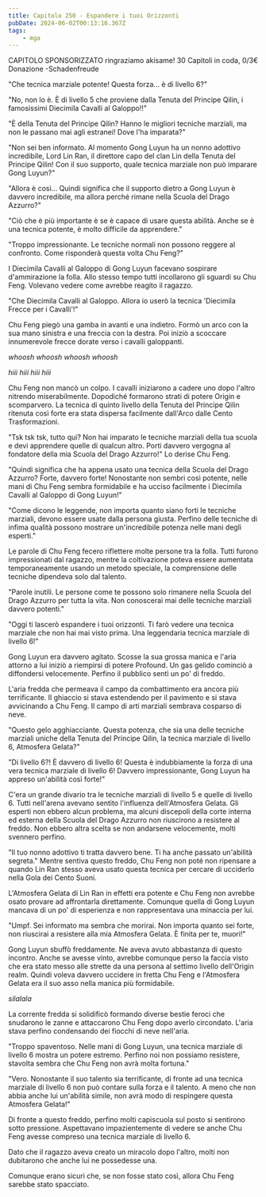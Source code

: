 ```yaml
---
title: Capitolo 250 - Espandere i tuoi Orizzonti
pubDate: 2024-06-02T00:13:16.367Z
tags:
    - mga
---
```



CAPITOLO SPONSORIZZATO ringraziamo akisame!
30 Capitoli in coda, 0/3€ Donazione
-Schadenfreude


"Che tecnica marziale potente! Questa forza... è di livello 6?"


"No, non lo è. È di livello 5 che proviene dalla Tenuta del Principe Qilin, i famosissimi Diecimila Cavalli al Galoppo!!"


"È della Tenuta del Principe Qilin? Hanno le migliori tecniche marziali, ma non le passano mai agli estranei! Dove l'ha imparata?"


"Non sei ben informato. Al momento Gong Luyun ha un nonno adottivo incredibile, Lord Lin Ran, il direttore capo del clan Lin della Tenuta del Principe Qilin! Con il suo supporto, quale tecnica marziale non può imparare Gong Luyun?"


"Allora è così... Quindi significa che il supporto dietro a Gong Luyun è davvero incredibile, ma allora perché rimane nella Scuola del Drago Azzurro?"


"Ciò che è più importante è se è capace di usare questa abilità. Anche se è una tecnica potente, è molto difficile da apprendere."


"Troppo impressionante. Le tecniche normali non possono reggere al confronto. Come risponderà questa volta Chu Feng?"


I Diecimila Cavalli al Galoppo di Gong Luyun facevano sospirare d'ammirazione la folla. Allo stesso tempo tutti incollarono gli sguardi su Chu Feng. Volevano vedere come avrebbe reagito il ragazzo.


"Che Diecimila Cavalli al Galoppo. Allora io userò la tecnica 'Diecimila Frecce per i Cavalli'!"


Chu Feng piegò una gamba in avanti e una indietro. Formò un arco con la sua mano sinistra e una freccia con la destra. Poi iniziò a scoccare innumerevole frecce dorate verso i cavalli galoppanti.


*whoosh whoosh whoosh whoosh*


*hiii hiii hiii hiii*


Chu Feng non mancò un colpo. I cavalli iniziarono a cadere uno dopo l'altro nitrendo miserabilmente. Dopodiché formarono strati di potere Origin e scomparvero. La tecnica di quinto livello della Tenuta del Principe Qilin ritenuta così forte era stata dispersa facilmente dall'Arco dalle Cento Trasformazioni.


"Tsk tsk tsk, tutto qui? Non hai imparato le tecniche marziali della tua scuola e devi apprendere quelle di qualcun altro. Porti davvero vergogna al fondatore della mia Scuola del Drago Azzurro!" Lo derise Chu Feng.


"Quindi significa che ha appena usato una tecnica della Scuola del Drago Azzurro? Forte, davvero forte! Nonostante non sembri così potente, nelle mani di Chu Feng sembra formidabile e ha ucciso facilmente i Diecimila Cavalli al Galoppo di Gong Luyun!"


"Come dicono le leggende, non importa quanto siano forti le tecniche marziali, devono essere usate dalla persona giusta. Perfino delle tecniche di infima qualità possono mostrare un'incredibile potenza nelle mani degli esperti."


Le parole di Chu Feng fecero riflettere molte persone tra la folla. Tutti furono impressionati dal ragazzo, mentre la coltivazione poteva essere aumentata temporaneamente usando un metodo speciale, la comprensione delle tecniche dipendeva solo dal talento.


"Parole inutili. Le persone come te possono solo rimanere nella Scuola del Drago Azzurro per tutta la vita. Non conoscerai mai delle tecniche marziali davvero potenti."


"Oggi ti lascerò espandere i tuoi orizzonti. Ti farò vedere una tecnica marziale che non hai mai visto prima. Una leggendaria tecnica marziale di livello 6!"


Gong Luyun era davvero agitato. Scosse la sua grossa manica e l'aria attorno a lui iniziò a riempirsi di potere Profound. Un gas gelido cominciò a diffondersi velocemente. Perfino il pubblico sentì un po' di freddo.


L'aria fredda che permeava il campo da combattimento era ancora più terrificante. Il ghiaccio si stava estendendo per il pavimento e si stava avvicinando a Chu Feng. Il campo di arti marziali sembrava cosparso di neve.


"Questo gelo agghiacciante. Questa potenza, che sia una delle tecniche marziali uniche della Tenuta del Principe Qilin, la tecnica marziale di livello 6, Atmosfera Gelata?"


"Di livello 6?! È davvero di livello 6! Questa è indubbiamente la forza di una vera tecnica marziale di livello 6! Davvero impressionante, Gong Luyun ha appreso un'abilità così forte!"


C'era un grande divario tra le tecniche marziali di livello 5 e quelle di livello 6. Tutti nell'arena avevano sentito l'influenza dell'Atmosfera Gelata. Gli esperti non ebbero alcun problema, ma alcuni discepoli della corte interna ed esterna della Scuola del Drago Azzurro non riuscirono a resistere al freddo. Non ebbero altra scelta se non andarsene velocemente, molti svennero perfino.


"Il tuo nonno adottivo ti tratta davvero bene. Ti ha anche passato un'abilità segreta." Mentre sentiva questo freddo, Chu Feng non poté non ripensare a quando Lin Ran stesso aveva usato questa tecnica per cercare di ucciderlo nella Gola dei Cento Suoni.


L'Atmosfera Gelata di Lin Ran in effetti era potente e Chu Feng non avrebbe osato provare ad affrontarla direttamente. Comunque quella di Gong Luyun mancava di un po' di esperienza e non rappresentava una minaccia per lui.


"Umpf. Sei informato ma sembra che morirai. Non importa quanto sei forte, non riuscirai a resistere alla mia Atmosfera Gelata. È finita per te, muori!"


Gong Luyun sbuffò freddamente. Ne aveva avuto abbastanza di questo incontro. Anche se avesse vinto, avrebbe comunque perso la faccia visto che era stato messo alle strette da una persona al settimo livello dell'Origin realm. Quindi voleva davvero uccidere in fretta Chu Feng e l'Atmosfera Gelata era il suo asso nella manica più formidabile.


*silalala*


La corrente fredda si solidificò formando diverse bestie feroci che snudarono le zanne e attaccarono Chu Feng dopo averlo circondato. L'aria stava perfino condensando dei fiocchi di neve nell'aria.


"Troppo spaventoso. Nelle mani di Gong Luyun, una tecnica marziale di livello 6 mostra un potere estremo. Perfino noi non possiamo resistere, stavolta sembra che Chu Feng non avrà molta fortuna."


"Vero. Nonostante il suo talento sia terrificante, di fronte ad una tecnica marziale di livello 6 non può contare sulla forza e il talento. A meno che non abbia anche lui un'abilità simile, non avrà modo di respingere questa Atmosfera Gelata!"


Di fronte a questo freddo, perfino molti capiscuola sul posto si sentirono sotto pressione. Aspettavano impazientemente di vedere se anche Chu Feng avesse compreso una tecnica marziale di livello 6.


Dato che il ragazzo aveva creato un miracolo dopo l'altro, molti non dubitarono che anche lui ne possedesse una.


Comunque erano sicuri che, se non fosse stato così, allora Chu Feng sarebbe stato spacciato.


